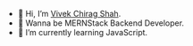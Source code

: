 - 👋 Hi, I’m [Vivek Chirag Shah](bento.me/vivekshah).
- 👀 Wanna be MERNStack Backend Developer.
- 🌱 I’m currently learning JavaScript.

<!---
Vivek-C-Shah/Vivek-C-Shah is a ✨ special ✨ repository because its `README.md` (this file) appears on your GitHub profile.
You can click the Preview link to take a look at your changes.
--->
